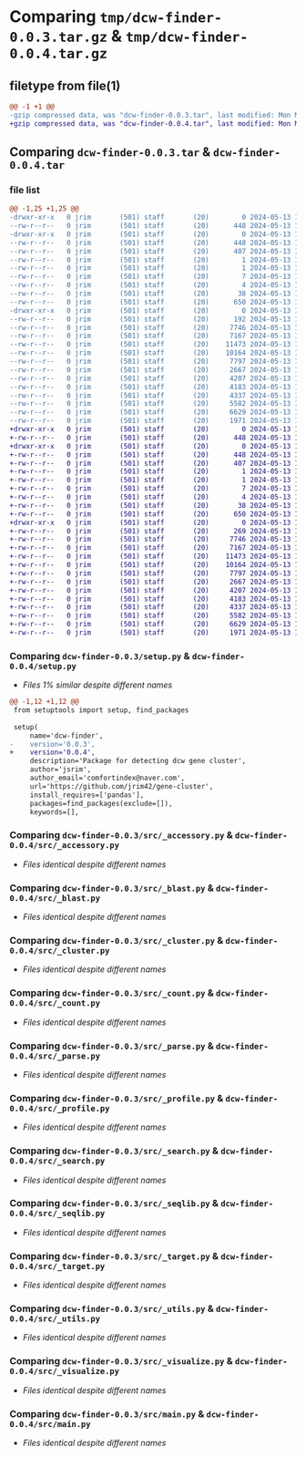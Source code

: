 # Comparing `tmp/dcw-finder-0.0.3.tar.gz` & `tmp/dcw-finder-0.0.4.tar.gz`

## filetype from file(1)

```diff
@@ -1 +1 @@
-gzip compressed data, was "dcw-finder-0.0.3.tar", last modified: Mon May 13 18:06:28 2024, max compression
+gzip compressed data, was "dcw-finder-0.0.4.tar", last modified: Mon May 13 18:07:32 2024, max compression
```

## Comparing `dcw-finder-0.0.3.tar` & `dcw-finder-0.0.4.tar`

### file list

```diff
@@ -1,25 +1,25 @@
-drwxr-xr-x   0 jrim       (501) staff       (20)        0 2024-05-13 18:06:28.899318 dcw-finder-0.0.3/
--rw-r--r--   0 jrim       (501) staff       (20)      448 2024-05-13 18:06:28.899061 dcw-finder-0.0.3/PKG-INFO
-drwxr-xr-x   0 jrim       (501) staff       (20)        0 2024-05-13 18:06:28.898782 dcw-finder-0.0.3/dcw_finder.egg-info/
--rw-r--r--   0 jrim       (501) staff       (20)      448 2024-05-13 18:06:28.000000 dcw-finder-0.0.3/dcw_finder.egg-info/PKG-INFO
--rw-r--r--   0 jrim       (501) staff       (20)      407 2024-05-13 18:06:28.000000 dcw-finder-0.0.3/dcw_finder.egg-info/SOURCES.txt
--rw-r--r--   0 jrim       (501) staff       (20)        1 2024-05-13 18:06:28.000000 dcw-finder-0.0.3/dcw_finder.egg-info/dependency_links.txt
--rw-r--r--   0 jrim       (501) staff       (20)        1 2024-05-13 17:52:51.000000 dcw-finder-0.0.3/dcw_finder.egg-info/not-zip-safe
--rw-r--r--   0 jrim       (501) staff       (20)        7 2024-05-13 18:06:28.000000 dcw-finder-0.0.3/dcw_finder.egg-info/requires.txt
--rw-r--r--   0 jrim       (501) staff       (20)        4 2024-05-13 18:06:28.000000 dcw-finder-0.0.3/dcw_finder.egg-info/top_level.txt
--rw-r--r--   0 jrim       (501) staff       (20)       38 2024-05-13 18:06:28.899373 dcw-finder-0.0.3/setup.cfg
--rw-r--r--   0 jrim       (501) staff       (20)      650 2024-05-13 18:06:13.000000 dcw-finder-0.0.3/setup.py
-drwxr-xr-x   0 jrim       (501) staff       (20)        0 2024-05-13 18:06:28.898477 dcw-finder-0.0.3/src/
--rw-r--r--   0 jrim       (501) staff       (20)      192 2024-05-13 18:06:10.000000 dcw-finder-0.0.3/src/__init__.py
--rw-r--r--   0 jrim       (501) staff       (20)     7746 2024-05-13 17:40:31.000000 dcw-finder-0.0.3/src/_accessory.py
--rw-r--r--   0 jrim       (501) staff       (20)     7167 2024-05-13 17:40:31.000000 dcw-finder-0.0.3/src/_blast.py
--rw-r--r--   0 jrim       (501) staff       (20)    11473 2024-05-13 17:40:31.000000 dcw-finder-0.0.3/src/_cluster.py
--rw-r--r--   0 jrim       (501) staff       (20)    10164 2024-05-13 17:40:31.000000 dcw-finder-0.0.3/src/_count.py
--rw-r--r--   0 jrim       (501) staff       (20)     7797 2024-05-13 17:40:31.000000 dcw-finder-0.0.3/src/_parse.py
--rw-r--r--   0 jrim       (501) staff       (20)     2667 2024-05-13 17:40:31.000000 dcw-finder-0.0.3/src/_profile.py
--rw-r--r--   0 jrim       (501) staff       (20)     4207 2024-05-13 17:40:31.000000 dcw-finder-0.0.3/src/_search.py
--rw-r--r--   0 jrim       (501) staff       (20)     4183 2024-05-13 17:40:31.000000 dcw-finder-0.0.3/src/_seqlib.py
--rw-r--r--   0 jrim       (501) staff       (20)     4337 2024-05-13 17:40:31.000000 dcw-finder-0.0.3/src/_target.py
--rw-r--r--   0 jrim       (501) staff       (20)     5582 2024-05-13 17:40:31.000000 dcw-finder-0.0.3/src/_utils.py
--rw-r--r--   0 jrim       (501) staff       (20)     6629 2024-05-13 17:40:31.000000 dcw-finder-0.0.3/src/_visualize.py
--rw-r--r--   0 jrim       (501) staff       (20)     1971 2024-05-13 17:40:31.000000 dcw-finder-0.0.3/src/main.py
+drwxr-xr-x   0 jrim       (501) staff       (20)        0 2024-05-13 18:07:32.254353 dcw-finder-0.0.4/
+-rw-r--r--   0 jrim       (501) staff       (20)      448 2024-05-13 18:07:32.254145 dcw-finder-0.0.4/PKG-INFO
+drwxr-xr-x   0 jrim       (501) staff       (20)        0 2024-05-13 18:07:32.253919 dcw-finder-0.0.4/dcw_finder.egg-info/
+-rw-r--r--   0 jrim       (501) staff       (20)      448 2024-05-13 18:07:32.000000 dcw-finder-0.0.4/dcw_finder.egg-info/PKG-INFO
+-rw-r--r--   0 jrim       (501) staff       (20)      407 2024-05-13 18:07:32.000000 dcw-finder-0.0.4/dcw_finder.egg-info/SOURCES.txt
+-rw-r--r--   0 jrim       (501) staff       (20)        1 2024-05-13 18:07:32.000000 dcw-finder-0.0.4/dcw_finder.egg-info/dependency_links.txt
+-rw-r--r--   0 jrim       (501) staff       (20)        1 2024-05-13 17:52:51.000000 dcw-finder-0.0.4/dcw_finder.egg-info/not-zip-safe
+-rw-r--r--   0 jrim       (501) staff       (20)        7 2024-05-13 18:07:32.000000 dcw-finder-0.0.4/dcw_finder.egg-info/requires.txt
+-rw-r--r--   0 jrim       (501) staff       (20)        4 2024-05-13 18:07:32.000000 dcw-finder-0.0.4/dcw_finder.egg-info/top_level.txt
+-rw-r--r--   0 jrim       (501) staff       (20)       38 2024-05-13 18:07:32.254404 dcw-finder-0.0.4/setup.cfg
+-rw-r--r--   0 jrim       (501) staff       (20)      650 2024-05-13 18:07:30.000000 dcw-finder-0.0.4/setup.py
+drwxr-xr-x   0 jrim       (501) staff       (20)        0 2024-05-13 18:07:32.253710 dcw-finder-0.0.4/src/
+-rw-r--r--   0 jrim       (501) staff       (20)      269 2024-05-13 18:07:25.000000 dcw-finder-0.0.4/src/__init__.py
+-rw-r--r--   0 jrim       (501) staff       (20)     7746 2024-05-13 17:40:31.000000 dcw-finder-0.0.4/src/_accessory.py
+-rw-r--r--   0 jrim       (501) staff       (20)     7167 2024-05-13 17:40:31.000000 dcw-finder-0.0.4/src/_blast.py
+-rw-r--r--   0 jrim       (501) staff       (20)    11473 2024-05-13 17:40:31.000000 dcw-finder-0.0.4/src/_cluster.py
+-rw-r--r--   0 jrim       (501) staff       (20)    10164 2024-05-13 17:40:31.000000 dcw-finder-0.0.4/src/_count.py
+-rw-r--r--   0 jrim       (501) staff       (20)     7797 2024-05-13 17:40:31.000000 dcw-finder-0.0.4/src/_parse.py
+-rw-r--r--   0 jrim       (501) staff       (20)     2667 2024-05-13 17:40:31.000000 dcw-finder-0.0.4/src/_profile.py
+-rw-r--r--   0 jrim       (501) staff       (20)     4207 2024-05-13 17:40:31.000000 dcw-finder-0.0.4/src/_search.py
+-rw-r--r--   0 jrim       (501) staff       (20)     4183 2024-05-13 17:40:31.000000 dcw-finder-0.0.4/src/_seqlib.py
+-rw-r--r--   0 jrim       (501) staff       (20)     4337 2024-05-13 17:40:31.000000 dcw-finder-0.0.4/src/_target.py
+-rw-r--r--   0 jrim       (501) staff       (20)     5582 2024-05-13 17:40:31.000000 dcw-finder-0.0.4/src/_utils.py
+-rw-r--r--   0 jrim       (501) staff       (20)     6629 2024-05-13 17:40:31.000000 dcw-finder-0.0.4/src/_visualize.py
+-rw-r--r--   0 jrim       (501) staff       (20)     1971 2024-05-13 17:40:31.000000 dcw-finder-0.0.4/src/main.py
```

### Comparing `dcw-finder-0.0.3/setup.py` & `dcw-finder-0.0.4/setup.py`

 * *Files 1% similar despite different names*

```diff
@@ -1,12 +1,12 @@
 from setuptools import setup, find_packages
 
 setup(
     name='dcw-finder',
-    version='0.0.3',
+    version='0.0.4',
     description='Package for detecting dcw gene cluster',
     author='jsrim',
     author_email='comfortindex@naver.com',
     url='https://github.com/jrim42/gene-cluster',
     install_requires=['pandas'],
     packages=find_packages(exclude=[]),
     keywords=[],
```

### Comparing `dcw-finder-0.0.3/src/_accessory.py` & `dcw-finder-0.0.4/src/_accessory.py`

 * *Files identical despite different names*

### Comparing `dcw-finder-0.0.3/src/_blast.py` & `dcw-finder-0.0.4/src/_blast.py`

 * *Files identical despite different names*

### Comparing `dcw-finder-0.0.3/src/_cluster.py` & `dcw-finder-0.0.4/src/_cluster.py`

 * *Files identical despite different names*

### Comparing `dcw-finder-0.0.3/src/_count.py` & `dcw-finder-0.0.4/src/_count.py`

 * *Files identical despite different names*

### Comparing `dcw-finder-0.0.3/src/_parse.py` & `dcw-finder-0.0.4/src/_parse.py`

 * *Files identical despite different names*

### Comparing `dcw-finder-0.0.3/src/_profile.py` & `dcw-finder-0.0.4/src/_profile.py`

 * *Files identical despite different names*

### Comparing `dcw-finder-0.0.3/src/_search.py` & `dcw-finder-0.0.4/src/_search.py`

 * *Files identical despite different names*

### Comparing `dcw-finder-0.0.3/src/_seqlib.py` & `dcw-finder-0.0.4/src/_seqlib.py`

 * *Files identical despite different names*

### Comparing `dcw-finder-0.0.3/src/_target.py` & `dcw-finder-0.0.4/src/_target.py`

 * *Files identical despite different names*

### Comparing `dcw-finder-0.0.3/src/_utils.py` & `dcw-finder-0.0.4/src/_utils.py`

 * *Files identical despite different names*

### Comparing `dcw-finder-0.0.3/src/_visualize.py` & `dcw-finder-0.0.4/src/_visualize.py`

 * *Files identical despite different names*

### Comparing `dcw-finder-0.0.3/src/main.py` & `dcw-finder-0.0.4/src/main.py`

 * *Files identical despite different names*

